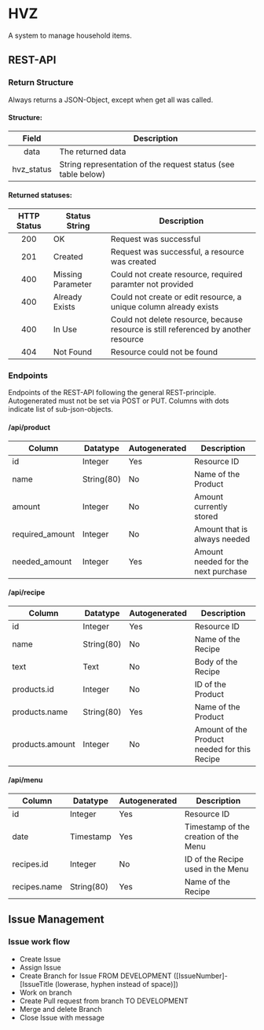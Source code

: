 # HVZ

A system to manage household items.

## REST-API

### Return Structure

Always returns a JSON-Object, except when get all was called.

#### Structure:

|    Field   |                          Description                          |
|:----------:|---------------------------------------------------------------|
|    data    | The returned data                                             |
| hvz_status | String representation of the request status (see table below) |

#### Returned statuses:

| HTTP Status | Status String     |                                     Description                                     |
|:-----------:|-------------------|-------------------------------------------------------------------------------------|
|     200     | OK                | Request was successful                                                              |
|     201     | Created           | Request was successful, a resource was created                                      |
|     400     | Missing Parameter | Could not create resource, required paramter not provided                           |
|     400     | Already Exists    | Could not create or edit resource, a unique column already exists                   |
|     400     | In Use            | Could not delete resource, because resource is still referenced by another resource |
|     404     | Not Found         | Resource could not be found                                                         |

### Endpoints

Endpoints of the REST-API following the general REST-principle.
Autogenerated must not be set via POST or PUT.
Columns with dots indicate list of sub-json-objects.

#### /api/product

| Column          | Datatype   | Autogenerated | Description                          |
|-----------------|------------|---------------|--------------------------------------|
| id              | Integer    | Yes           | Resource ID                          |
| name            | String(80) | No            | Name of the Product                  |
| amount          | Integer    | No            | Amount currently stored              |
| required_amount | Integer    | No            | Amount that is always needed         |
| needed_amount   | Integer    | Yes           | Amount needed for the next purchase  |

#### /api/recipe

| Column          | Datatype   | Autogenerated | Description                                  |
|-----------------|------------|---------------|----------------------------------------------|
| id              | Integer    | Yes           | Resource ID                                  |
| name            | String(80) | No            | Name of the Recipe                           |
| text            | Text       | No            | Body of the Recipe                           |
| products.id     | Integer    | No            | ID of the Product                            |
| products.name   | String(80) | Yes           | Name of the Product                          |
| products.amount | Integer    | No            | Amount of the Product needed for this Recipe |

#### /api/menu

| Column       | Datatype   | Autogenerated | Description                           |
|--------------|------------|---------------|---------------------------------------|
| id           | Integer    | Yes           | Resource ID                           |
| date         | Timestamp  | Yes           | Timestamp of the creation of the Menu |
| recipes.id   | Integer    | No            | ID of the Recipe used in the Menu     |
| recipes.name | String(80) | Yes           | Name of the Recipe                    |

## Issue Management

### Issue work flow

- Create Issue
- Assign Issue
- Create Branch for Issue FROM DEVELOPMENT ([IssueNumber]-[IssueTitle (lowerase, hyphen instead of space)])
- Work on branch
- Create Pull request from branch TO DEVELOPMENT
- Merge and delete Branch
- Close Issue with message
